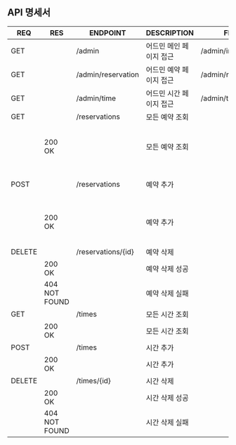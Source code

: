 ## API 명세서

| REQ    | RES           | ENDPOINT           | DESCRIPTION   | FILEPATH                | BODY                                |
|--------|---------------|--------------------|---------------|-------------------------|-------------------------------------|
| GET    |               | /admin             | 어드민 메인 페이지 접근 | /admin/index.html       |                                     |
| GET    |               | /admin/reservation | 어드민 예약 페이지 접근 | /admin/reservation.html |                                     |
| GET    |               | /admin/time        | 어드민 시간 페이지 접근 | /admin/time.html        |
| GET    |               | /reservations      | 모든 예약 조회      |                         |                                     |
|        | 200 OK        |                    | 모든 예약 조회      |                         | {id, name, date, time{id, startAt}} |
| POST   |               | /reservations      | 예약 추가         |                         | name, date, timeId                  |
|        | 200 OK        |                    | 예약 추가         |                         | id, name, date, time{id, startAt}   |
| DELETE |               | /reservations/{id} | 예약 삭제         |                         |                                     |
|        | 200 OK        |                    | 예약 삭제 성공      |                         |                                     |
|        | 404 NOT FOUND |                    | 예약 삭제 실패      |                         |                                     |
| GET    |               | /times             | 모든 시간 조회      |                         |                                     |
|        | 200 OK        |                    | 모든 시간 조회      |                         | {id, startAt}                       |
| POST   |               | /times             | 시간 추가         |                         | startAt                             |
|        | 200 OK        |                    | 시간 추가         |                         | id, startAt                         |
| DELETE |               | /times/{id}        | 시간 삭제         |                         |                                     |
|        | 200 OK        |                    | 시간 삭제 성공      |                         |                                     |
|        | 404 NOT FOUND |                    | 시간 삭제 실패      |                         |                                     |
